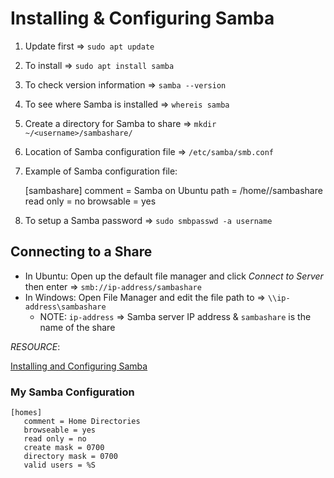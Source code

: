 # Installing & Configuring Samba

1. Update first => `sudo apt update`
2. To install => `sudo apt install samba`
3. To check version information => `samba --version`
4. To see where Samba is installed => `whereis samba`
5. Create a directory for Samba to share => `mkdir ~/<username>/sambashare/`
6. Location of Samba configuration file => `/etc/samba/smb.conf`
7. Example of Samba configuration file:

    [sambashare]
        comment = Samba on Ubuntu
        path = /home/<username>/sambashare
        read only = no
        browsable = yes

8. To setup a Samba password => `sudo smbpasswd -a username`

## Connecting to a Share 

* In Ubuntu:  Open up the default file manager and click _Connect to Server_ then enter => `smb://ip-address/sambashare`
* In Windows: Open File Manager and edit the file path to => `\\ip-address\sambashare`
  * NOTE:  `ip-address` => Samba server IP address & `sambashare` is the name of the share

*RESOURCE*:

[Installing and Configuring Samba](https://ubuntu.com/tutorials/install-and-configure-samba#4-setting-up-user-accounts-and-connecting-to-share)

### My Samba Configuration

    [homes]
       comment = Home Directories
       browseable = yes
       read only = no
       create mask = 0700
       directory mask = 0700
       valid users = %S